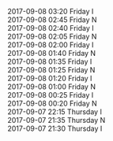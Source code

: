 2017-09-08 03:20 Friday  I  
2017-09-08 02:45 Friday  N  
2017-09-08 02:40 Friday  I  
2017-09-08 02:05 Friday  N  
2017-09-08 02:00 Friday  I  
2017-09-08 01:40 Friday  N  
2017-09-08 01:35 Friday  I  
2017-09-08 01:25 Friday  N  
2017-09-08 01:20 Friday  I  
2017-09-08 01:00 Friday  N  
2017-09-08 00:25 Friday  I  
2017-09-08 00:20 Friday  N  
2017-09-07 22:15 Thursday  I  
2017-09-07 21:35 Thursday  N  
2017-09-07 21:30 Thursday  I  
